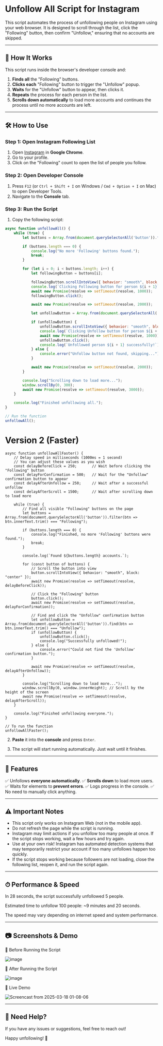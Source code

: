 # Unfollow All Script for Instagram

This script automates the process of unfollowing people on Instagram using your web browser. It is designed to scroll through the list, click the "Following" button, then confirm "Unfollow," ensuring that no accounts are skipped.

---

## 📌 **How It Works**
This script runs inside the browser's developer console and:
1. **Finds all** the "Following" buttons.
2. **Clicks each** "Following" button to trigger the "Unfollow" popup.
3. **Waits** for the "Unfollow" button to appear, then clicks it.
4. **Repeats** the process for each person in the list.
5. **Scrolls down automatically** to load more accounts and continues the process until no more accounts are left.

---

## 🛠 **How to Use**

### **Step 1: Open Instagram Following List**
1. Open [Instagram](https://www.instagram.com/) in **Google Chrome**.
2. Go to your profile.
3. Click on the "Following" count to open the list of people you follow.

### **Step 2: Open Developer Console**
1. Press `F12` (or `Ctrl + Shift + I` on Windows / `Cmd + Option + I` on Mac) to open Developer Tools.
2. Navigate to the **Console** tab.

### **Step 3: Run the Script**
1. Copy the following script:

```javascript
async function unfollowAll() {
    while (true) {
        let buttons = Array.from(document.querySelectorAll('button')).filter(btn => btn.innerText.trim() === "Following");

        if (buttons.length === 0) {
            console.log("No more 'Following' buttons found.");
            break;
        }

        for (let i = 0; i < buttons.length; i++) {
            let followingButton = buttons[i];

            followingButton.scrollIntoView({ behavior: "smooth", block: "center" });
            console.log(`Clicking Following button for person ${i + 1}`);
            await new Promise(resolve => setTimeout(resolve, 1000));
            followingButton.click();

            await new Promise(resolve => setTimeout(resolve, 2000));

            let unfollowButton = Array.from(document.querySelectorAll('button')).find(btn => btn.innerText.trim() === "Unfollow");

            if (unfollowButton) {
                unfollowButton.scrollIntoView({ behavior: "smooth", block: "center" });
                console.log(`Clicking Unfollow button for person ${i + 1}`);
                await new Promise(resolve => setTimeout(resolve, 1000));
                unfollowButton.click();
                console.log(`Unfollowed person ${i + 1} successfully!`);
            } else {
                console.error("Unfollow button not found, skipping...");
            }

            await new Promise(resolve => setTimeout(resolve, 2000));
        }

        console.log("Scrolling down to load more...");
        window.scrollBy(0, 300);
        await new Promise(resolve => setTimeout(resolve, 3000));
    }

    console.log("Finished unfollowing all.");
}

// Run the function
unfollowAll();
```

# Version 2 (Faster)
```
async function unfollowAllFaster() {
    // Delay speed in milliseconds (1000ms = 1 second)
    // You can adjust these values as you wish
    const delayBeforeClick = 250;       // Wait before clicking the "Following" button
    const delayForConfirmation = 500;   // Wait for the "Unfollow" confirmation button to appear
    const delayAfterUnfollow = 250;     // Wait after a successful unfollow
    const delayAfterScroll = 1500;      // Wait after scrolling down to load more

    while (true) {
        // Find all visible "Following" buttons on the page
        let buttons = Array.from(document.querySelectorAll('button')).filter(btn => btn.innerText.trim() === "Following");

        if (buttons.length === 0) {
            console.log("Finished, no more 'Following' buttons were found.");
            break;
        }

        console.log(`Found ${buttons.length} accounts.`);

        for (const button of buttons) {
            // Scroll the button into view
            button.scrollIntoView({ behavior: "smooth", block: "center" });
            await new Promise(resolve => setTimeout(resolve, delayBeforeClick));
            
            // Click the "Following" button
            button.click();
            await new Promise(resolve => setTimeout(resolve, delayForConfirmation));

            // Find and click the "Unfollow" confirmation button
            let unfollowButton = Array.from(document.querySelectorAll('button')).find(btn => btn.innerText.trim() === "Unfollow");
            if (unfollowButton) {
                unfollowButton.click();
                console.log("Successfully unfollowed!");
            } else {
                console.error("Could not find the 'Unfollow' confirmation button.");
            }

            await new Promise(resolve => setTimeout(resolve, delayAfterUnfollow));
        }

        console.log("Scrolling down to load more...");
        window.scrollBy(0, window.innerHeight); // Scroll by the height of the screen
        await new Promise(resolve => setTimeout(resolve, delayAfterScroll));
    }

    console.log("Finished unfollowing everyone.");
}

// To run the function
unfollowAllFaster();
```
2. **Paste** it into the **console** and press `Enter`.

3. The script will start running automatically. Just wait until it finishes.

---

## 🚀 **Features**
✅ Unfollows **everyone automatically**.
✅ **Scrolls down** to load more users.
✅ Waits for elements to **prevent errors**.
✅ Logs progress in the console.
✅ No need to manually click anything.

---

## ⚠ Important Notes

* This script only works on Instagram Web (not in the mobile app).
* Do not refresh the page while the script is running.
* Instagram may limit actions if you unfollow too many people at once. If the script stops working, wait a few hours and try again.
* Use at your own risk! Instagram has automated detection systems that may temporarily restrict your account if too many unfollows happen too quickly.
* If the script stops working because followers are not loading, close the following list, reopen it, and run the script again.

---

## ⏱ Performance & Speed

In 28 seconds, the script successfully unfollowed 5 people.

Estimated time to unfollow 100 people: ~9 minutes and 20 seconds.

The speed may vary depending on internet speed and system performance.


---

## 📷 Screenshots & Demo

📌 Before Running the Script

![image](https://github.com/user-attachments/assets/93062a86-989e-4899-a015-01d2f2dc3aa0)


📌 After Running the Script

![image](https://github.com/user-attachments/assets/78768f46-aeb0-448b-aae4-be4ba0738610)

🎥 Live Demo

![Screencast from 2025-03-18 01-08-06](https://github.com/user-attachments/assets/45383cb8-4676-42dd-a609-ceae0f964da8)

---

## 📩 **Need Help?**
If you have any issues or suggestions, feel free to reach out!

Happy unfollowing! 🚀

